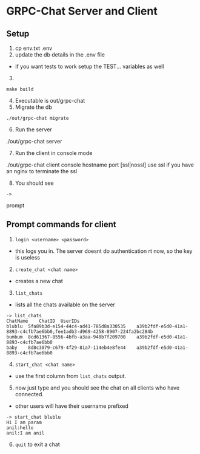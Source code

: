 # GRPC-Chat Server and Client

## Setup

1. cp env.txt .env
2. update the db details in the .env file
- if you want tests to work setup the TEST... variables as well
3. 

`make build`

4. Executable is out/grpc-chat
5. Migrate the db

`./out/grpc-chat migrate`

6. Run the server

./out/grpc-chat server

7. Run the client in console mode

./out/grpc-chat client console hostname port [ssl|nossl]
use ssl if you have an nginx to terminate the ssl

8. You should see

`-> `

prompt


## Prompt commands for client

1. `login <username> <password>`
- this logs you in. The server doesnt do authentication rt now, so the key is useless

2. `create_chat <chat name>`
- creates a new chat

3. `list_chats`
- lists all the chats available on the server

```
-> list_chats
ChatName	ChatID	UserIDs
blublu	5fa89b3d-e154-44c4-ad41-785d8a330535	a39b2fdf-e5d0-41a1-8893-c4cfb7ae6bb0,fee1adb3-d969-4258-8907-224fa2bc284b
bumbum	8cd61367-8556-4bfb-a3aa-940b7f209700	a39b2fdf-e5d0-41a1-8893-c4cfb7ae6bb0
baby	8d8c3079-c679-4f29-81a7-114eb4e8fe44	a39b2fdf-e5d0-41a1-8893-c4cfb7ae6bb0
```

4. `start_chat <chat name>`
- use the first column from `list_chats` output.

5. now just type and you should see the chat on all clients who have connected.
- other users will have their username prefixed

```
-> start_chat blublu
Hi I am param
anil:hello
anil:I am anil
```

6. `quit` to exit a chat
